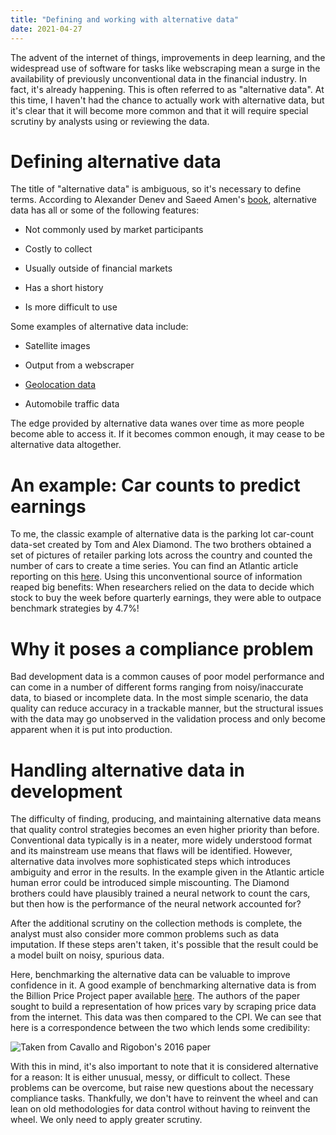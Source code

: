```yaml
---
title: "Defining and working with alternative data"
date: 2021-04-27 
---
```


The advent of the internet of things, improvements in deep learning, and the widespread use of software for tasks like webscraping mean a surge in the availability of previously unconventional data in the financial industry. In fact, it's already happening. This is often referred to as "alternative data". At this time, I haven't had the chance to actually work with alternative data, but it's clear that it will become more common and that it will require special scrutiny by analysts using or reviewing the data.

# Defining alternative data

The title of "alternative data" is ambiguous, so it's necessary to define terms. According to Alexander Denev and Saeed Amen's [book](https://www.amazon.com/dp/B08C4NSBWF/ref=dp-kindle-redirect?_encoding=UTF8&btkr=1), alternative data has all or some of the following features:

-   Not commonly used by market participants

-   Costly to collect

-   Usually outside of financial markets

-   Has a short history

-   Is more difficult to use

Some examples of alternative data include:

-   Satellite images

-   Output from a webscraper

-   [Geolocation data](https://www.retaildive.com/ex/mobilecommercedaily/u-s-bank-marries-geolocation-with-fraud-prevention-for-visa-cardholders)

-   Automobile traffic data

The edge provided by alternative data wanes over time as more people become able to access it. If it becomes common enough, it may cease to be alternative data altogether.

# An example: Car counts to predict earnings

To me, the classic example of alternative data is the parking lot car-count data-set created by Tom and Alex Diamond. The two brothers obtained a set of pictures of retailer parking lots across the country and counted the number of cars to create a time series. You can find an Atlantic article reporting on this [here](https://www.theatlantic.com/magazine/archive/2019/05/stock-value-satellite-images-investing/586009/). Using this unconventional source of information reaped big benefits: When researchers relied on the data to decide which stock to buy the week before quarterly earnings, they were able to outpace benchmark strategies by 4.7%!

# Why it poses a compliance problem

Bad development data is a common causes of poor model performance and can come in a number of different forms ranging from noisy/inaccurate data, to biased or incomplete data. In the most simple scenario, the data quality can reduce accuracy in a trackable manner, but the structural issues with the data may go unobserved in the validation process and only become apparent when it is put into production.

# Handling alternative data in development

The difficulty of finding, producing, and maintaining alternative data means that quality control strategies becomes an even higher priority than before. Conventional data typically is in a neater, more widely understood format and its mainstream use means that flaws will be identified. However, alternative data involves more sophisticated steps which introduces ambiguity and error in the results. In the example given in the Atlantic article human error could be introduced simple miscounting. The Diamond brothers could have plausibly trained a neural network to count the cars, but then how is the performance of the neural network accounted for?

After the additional scrutiny on the collection methods is complete, the analyst must also consider more common problems such as data imputation. If these steps aren't taken, it's possible that the result could be a model built on noisy, spurious data.

Here, benchmarking the alternative data can be valuable to improve confidence in it. A good example of benchmarking alternative data is from the Billion Price Project paper available [here](https://www.aeaweb.org/articles?id=10.1257/jep.30.2.151). The authors of the paper sought to build a representation of how prices vary by scraping price data from the internet. This data was then compared to the CPI. We can see that here is a correspondence between the two which lends some credibility:

![Taken from Cavallo and Rigobon's 2016 paper](https://github.com/poc1673/poc1673.github.io/blob/main/rigobon%20figure.png?raw=true)

With this in mind, it's also important to note that it is considered alternative for a reason: It is either unusual, messy, or difficult to collect. These problems can be overcome, but raise new questions about the necessary compliance tasks. Thankfully, we don't have to reinvent the wheel and can lean on old methodologies for data control without having to reinvent the wheel. We only need to apply greater scrutiny.
